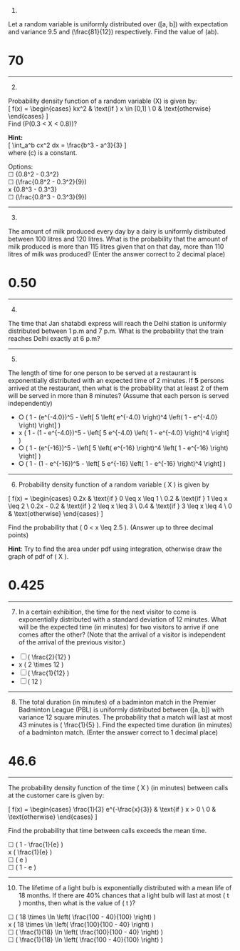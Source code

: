 1) 
Let a random variable is uniformly distributed over \([a, b]\) with expectation and variance 9.5 and \(\frac{81}{12}\) respectively. Find the value of \(ab\).  
# 70
---

2) 
Probability density function of a random variable \(X\) is given by:  
\[
f(x) = 
\begin{cases} 
kx^2 & \text{if } x \in [0,1] \\
0 & \text{otherwise}
\end{cases}
\]  
Find \(P(0.3 < X < 0.8)\)?  

**Hint:**  
\[
\int_a^b cx^2 dx = \frac{b^3 - a^3}{3}
\]  
where \(c\) is a constant.  

Options:  
☐ {0.8^2 - 0.3^2}  
☐ \(\frac{0.8^2 - 0.3^2}{9}\)  
x {0.8^3 - 0.3^3}  
☐ \(\frac{0.8^3 - 0.3^3}{9}\)  


---

3) 
The amount of milk produced every day by a dairy is uniformly distributed between 100 litres and 120 litres. What is the probability that the amount of milk produced is more than 115 litres given that on that day, more than 110 litres of milk was produced? (Enter the answer correct to 2 decimal place)  
# 0.50
---

4) 
The time that Jan shatabdi express will reach the Delhi station is uniformly distributed between 1 p.m and 7 p.m. What is the probability that the train reaches Delhi exactly at 6 p.m?  

---

5) 
The length of time for one person to be served at a restaurant is exponentially distributed with an expected time of 2 minutes. If **5** persons arrived at the restaurant, then what is the probability that at least 2 of them will be served in more than 8 minutes? (Assume that each person is served independently) 

- ⭘ \( 1 - (e^{-4.0})^5 - \left[ 5 \left( e^{-4.0} \right)^4 \left( 1 - e^{-4.0} \right) \right] \)
- x \( 1 - (1 - e^{-4.0})^5 - \left[ 5 e^{-4.0} \left( 1 - e^{-4.0} \right)^4 \right] \)
- ⭘ \( 1 - (e^{-16})^5 - \left[ 5 \left( e^{-16} \right)^4 \left( 1 - e^{-16} \right) \right] \)
- ⭘ \( 1 - (1 - e^{-16})^5 - \left[ 5 e^{-16} \left( 1 - e^{-16} \right)^4 \right] \)


---


6) Probability density function of a random variable \( X \) is given by  

\[
f(x) = 
\begin{cases} 
0.2x & \text{if } 0 \leq x \leq 1 \\
0.2 & \text{if } 1 \leq x \leq 2 \\
0.2x - 0.2 & \text{if } 2 \leq x \leq 3 \\
0.4 & \text{if } 3 \leq x \leq 4 \\
0 & \text{otherwise}
\end{cases}
\]

Find the probability that \( 0 < x \leq 2.5 \). (Answer up to three decimal points)  

**Hint**: Try to find the area under pdf using integration, otherwise draw the graph of pdf of \( X \).  
# 0.425


---

7) In a certain exhibition, the time for the next visitor to come is exponentially distributed with a standard deviation of 12 minutes. What will be the expected time (in minutes) for two visitors to arrive if one comes after the other? (Note that the arrival of a visitor is independent of the arrival of the previous visitor.)  

- ☐ \( \frac{2}{12} \)  
- x \( 2 \times 12 \)  
- ☐ \( \frac{1}{12} \)  
- ☐ \( 12 \)  


---

8) The total duration (in minutes) of a badminton match in the Premier Badminton League (PBL) is uniformly distributed between \([a, b]\) with variance 12 square minutes. The probability that a match will last at most 43 minutes is \( \frac{1}{5} \). Find the expected time duration (in minutes) of a badminton match. (Enter the answer correct to 1 decimal place)  
# 46.6

---

The probability density function of the time \( X \) (in minutes) between calls at the customer care is given by:

\[
f(x) = 
\begin{cases} 
\frac{1}{3} e^{-\frac{x}{3}} & \text{if } x > 0 \\ 
0 & \text{otherwise} 
\end{cases}
\]

Find the probability that time between calls exceeds the mean time.

☐ \( 1 - \frac{1}{e} \)  
x \( \frac{1}{e} \)  
☐ \( e \)  
☐ \( 1 - e \)  

---

10) The lifetime of a light bulb is exponentially distributed with a mean life of 18 months. If there are 40% chances that a light bulb will last at most \( t \) months, then what is the value of \( t \)?  

☐ \( 18 \times \ln \left( \frac{100 - 40}{100} \right) \)  
x \( 18 \times \ln \left( \frac{100}{100 - 40} \right) \)  
☐ \( \frac{1}{18} \ln \left( \frac{100}{100 - 40} \right) \)  
☐ \( \frac{1}{18} \ln \left( \frac{100 - 40}{100} \right) \)  
